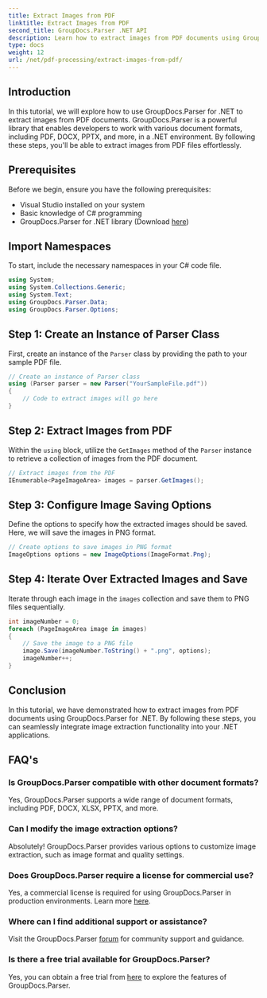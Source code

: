 ```yaml
---
title: Extract Images from PDF
linktitle: Extract Images from PDF
second_title: GroupDocs.Parser .NET API
description: Learn how to extract images from PDF documents using GroupDocs.Parser for .NET. Step-by-step guide with code examples.
type: docs
weight: 12
url: /net/pdf-processing/extract-images-from-pdf/
---
```

## Introduction
In this tutorial, we will explore how to use GroupDocs.Parser for .NET to extract images from PDF documents. GroupDocs.Parser is a powerful library that enables developers to work with various document formats, including PDF, DOCX, PPTX, and more, in a .NET environment. By following these steps, you'll be able to extract images from PDF files effortlessly.
## Prerequisites
Before we begin, ensure you have the following prerequisites:
- Visual Studio installed on your system
- Basic knowledge of C# programming
- GroupDocs.Parser for .NET library (Download [here](https://releases.groupdocs.com/parser/net/))

## Import Namespaces
To start, include the necessary namespaces in your C# code file.
```csharp
using System;
using System.Collections.Generic;
using System.Text;
using GroupDocs.Parser.Data;
using GroupDocs.Parser.Options;
```
## Step 1: Create an Instance of Parser Class
First, create an instance of the `Parser` class by providing the path to your sample PDF file.
```csharp
// Create an instance of Parser class
using (Parser parser = new Parser("YourSampleFile.pdf"))
{
    // Code to extract images will go here
}
```
## Step 2: Extract Images from PDF
Within the `using` block, utilize the `GetImages` method of the `Parser` instance to retrieve a collection of images from the PDF document.
```csharp
// Extract images from the PDF
IEnumerable<PageImageArea> images = parser.GetImages();
```
## Step 3: Configure Image Saving Options
Define the options to specify how the extracted images should be saved. Here, we will save the images in PNG format.
```csharp
// Create options to save images in PNG format
ImageOptions options = new ImageOptions(ImageFormat.Png);
```
## Step 4: Iterate Over Extracted Images and Save
Iterate through each image in the `images` collection and save them to PNG files sequentially.
```csharp
int imageNumber = 0;
foreach (PageImageArea image in images)
{
    // Save the image to a PNG file
    image.Save(imageNumber.ToString() + ".png", options);
    imageNumber++;
}
```

## Conclusion
In this tutorial, we have demonstrated how to extract images from PDF documents using GroupDocs.Parser for .NET. By following these steps, you can seamlessly integrate image extraction functionality into your .NET applications.

## FAQ's
### Is GroupDocs.Parser compatible with other document formats?
Yes, GroupDocs.Parser supports a wide range of document formats, including PDF, DOCX, XLSX, PPTX, and more.
### Can I modify the image extraction options?
Absolutely! GroupDocs.Parser provides various options to customize image extraction, such as image format and quality settings.
### Does GroupDocs.Parser require a license for commercial use?
Yes, a commercial license is required for using GroupDocs.Parser in production environments. Learn more [here](https://purchase.groupdocs.com/buy).
### Where can I find additional support or assistance?
Visit the GroupDocs.Parser [forum](https://forum.groupdocs.com/c/parser/17) for community support and guidance.
### Is there a free trial available for GroupDocs.Parser?
Yes, you can obtain a free trial from [here](https://releases.groupdocs.com/) to explore the features of GroupDocs.Parser.
